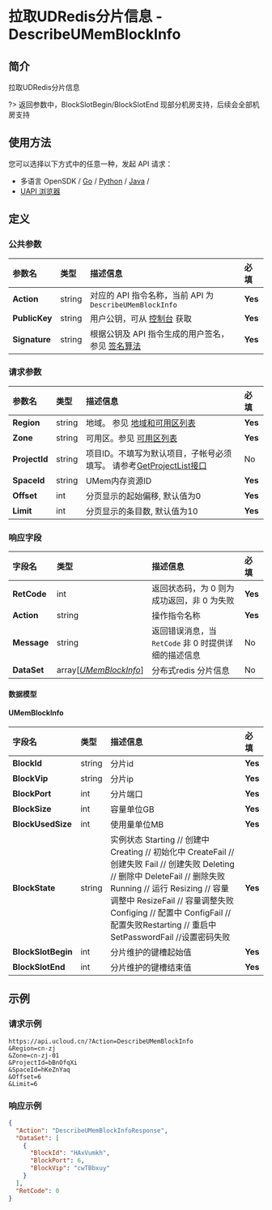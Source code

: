 # 拉取UDRedis分片信息 - DescribeUMemBlockInfo

## 简介

拉取UDRedis分片信息

?> 返回参数中，BlockSlotBegin/BlockSlotEnd 现部分机房支持，后续会全部机房支持




## 使用方法

您可以选择以下方式中的任意一种，发起 API 请求：
- 多语言 OpenSDK / [Go](https://github.com/ucloud/ucloud-sdk-go) / [Python](https://github.com/ucloud/ucloud-sdk-python3) / [Java](https://github.com/ucloud/ucloud-sdk-java) /
- [UAPI 浏览器](https://console.ucloud.cn/uapi/detail?id=DescribeUMemBlockInfo)


## 定义

### 公共参数

| 参数名 | 类型 | 描述信息 | 必填 |
|:---|:---|:---|:---|
| **Action**     | string  | 对应的 API 指令名称，当前 API 为 `DescribeUMemBlockInfo`                        | **Yes** |
| **PublicKey**  | string  | 用户公钥，可从 [控制台](https://console.ucloud.cn/uapi/apikey) 获取                                             | **Yes** |
| **Signature**  | string  | 根据公钥及 API 指令生成的用户签名，参见 [签名算法](api/summary/signature.md)  | **Yes** |

### 请求参数

| 参数名 | 类型 | 描述信息 | 必填 |
|:---|:---|:---|:---|
| **Region** | string | 地域。 参见 [地域和可用区列表](api/summary/regionlist) |**Yes**|
| **Zone** | string | 可用区。参见 [可用区列表](api/summary/regionlist) |**Yes**|
| **ProjectId** | string | 项目ID。不填写为默认项目，子帐号必须填写。 请参考[GetProjectList接口](api/summary/get_project_list) |No|
| **SpaceId** | string | UMem内存资源ID |**Yes**|
| **Offset** | int | 分页显示的起始偏移, 默认值为0 |**Yes**|
| **Limit** | int | 分页显示的条目数, 默认值为10 |**Yes**|

### 响应字段

| 字段名 | 类型 | 描述信息 | 必填 |
|:---|:---|:---|:---|
| **RetCode** | int | 返回状态码，为 0 则为成功返回，非 0 为失败 |**Yes**|
| **Action** | string | 操作指令名称 |**Yes**|
| **Message** | string | 返回错误消息，当 `RetCode` 非 0 时提供详细的描述信息 |No|
| **DataSet** | array[[*UMemBlockInfo*](#UMemBlockInfo)] | 分布式redis 分片信息 |No|

#### 数据模型


#### UMemBlockInfo

| 字段名 | 类型 | 描述信息 | 必填 |
|:---|:---|:---|:---|
| **BlockId** | string | 分片id |**Yes**|
| **BlockVip** | string | 分片ip |**Yes**|
| **BlockPort** | int | 分片端口 |**Yes**|
| **BlockSize** | int | 容量单位GB |**Yes**|
| **BlockUsedSize** | int | 使用量单位MB |**Yes**|
| **BlockState** | string | 实例状态 Starting // 创建中 Creating // 初始化中 CreateFail // 创建失败 Fail // 创建失败 Deleting // 删除中 DeleteFail // 删除失败 Running // 运行 Resizing // 容量调整中 ResizeFail // 容量调整失败 Configing // 配置中 ConfigFail // 配置失败Restarting // 重启中 SetPasswordFail //设置密码失败 |**Yes**|
| **BlockSlotBegin** | int | 分片维护的键槽起始值 |**Yes**|
| **BlockSlotEnd** | int | 分片维护的键槽结束值 |**Yes**|

## 示例

### 请求示例
    
```
https://api.ucloud.cn/?Action=DescribeUMemBlockInfo
&Region=cn-zj
&Zone=cn-zj-01
&ProjectId=bBnOfqXi
&SpaceId=hKeZnYaq
&Offset=6
&Limit=6
```

### 响应示例
    
```json
{
  "Action": "DescribeUMemBlockInfoResponse",
  "DataSet": [
    {
      "BlockId": "HAxVumkh",
      "BlockPort": 6,
      "BlockVip": "cwTBbxuy"
    }
  ],
  "RetCode": 0
}
```





